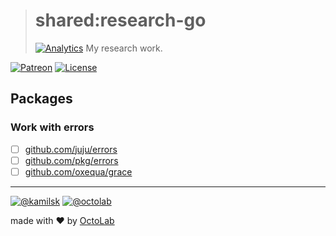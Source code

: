 > # shared:research-go
> [![Analytics](https://ga-beacon.appspot.com/UA-109817251-4/shared/research-go:readme?pixel)](https://github.com/kamilsk/shared/tree/research-go)
> My research work.

[![Patreon](https://img.shields.io/badge/patreon-donate-orange.svg)](https://www.patreon.com/octolab)
[![License](https://img.shields.io/badge/license-MIT-blue.svg)](LICENSE)

## Packages

### Work with errors

- [ ] [github.com/juju/errors](https://github.com/juju/errors)
- [ ] [github.com/pkg/errors](https://github.com/pkg/errors)
- [ ] [github.com/oxequa/grace](https://github.com/oxequa/grace)

---

[![@kamilsk](https://img.shields.io/badge/author-%40kamilsk-blue.svg)](https://twitter.com/ikamilsk)
[![@octolab](https://img.shields.io/badge/sponsor-%40octolab-blue.svg)](https://twitter.com/octolab_inc)

made with ❤️ by [OctoLab](https://www.octolab.org/)
